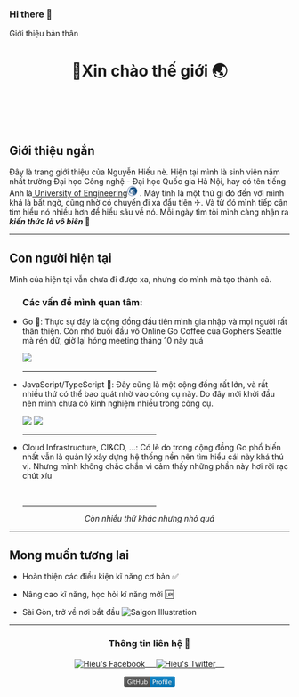### Hi there 👋
   Giới thiệu bản thân

<body>
    <header>
        <h1>
            &#128075;Xin chào&nbsp;thế giới&nbsp;&#127759;
        </h1>
    </header>
    <br>
    <section id="short-intro">
        <h2>Giới thiệu ngắn</h2>
        <p id="short-intro-p">
            Đây là trang giới thiệu của Nguyễn Hiếu nè. Hiện tại mình là sinh viên năm nhất trường Đại học Công nghệ -
            Đại học Quốc gia Hà Nội, hay có tên tiếng Anh là<a href="https://uet.vnu.edu.vn"> University of
                Engineering</a><img src="logo2_new.png" alt="UET logo" width="18px"/> . Máy tính là một thứ gì đó đến với mình khá là bất ngờ, cũng nhờ có chuyến
            đi xa đầu tiên&nbsp;&#9992;. Và từ đó mình tiếp cận tìm hiểu nó nhiều hơn để hiểu sâu về nó. Mỗi ngày tìm
            tòi mình càng nhận ra <em><b>kiến thức là vô biên&nbsp;</b></em>&#129327;
        </p>
        <hr>
    </section>
    <section id="current">
        <h2>
            Con người hiện tại
        </h2>
        <p>
            Mình của hiện tại vẫn chưa đi được xa, nhưng do mình mà tạo thành cả.
        </p>
        <ul id="interest">
            <h3>
                Các vấn đề mình quan tâm:
            </h3>
            <li class="interest-item">
                <p>Go &#128153;: Thực sự đây là cộng đồng đầu tiên mình gia nhập và mọi người rất thân
                    thiện. Còn nhớ buổi đầu vô Online Go Coffee của Gophers Seattle mà rén dữ, giờ lại hóng meeting
                    tháng 10 này
                    quá </p>
                <a href="https://go.dev/" target="_blank"><img height="50"
                        src="https://go.dev/images/gophers/pilot-bust.svg"></a>
                <br>
                <hr width="50%">
            </li>
            <li class="interest-item">
                <p>
                    JavaScript/TypeScript &#128155;: Đây cũng là một cộng đồng rất lớn, và rất nhiều thứ có thể bao quát
                    nhờ vào công cụ này. Do đây mới khởi đầu nên mình chưa có kinh nghiệm nhiều trong công cụ.
                </p>
                <a href="https://www.javascript.com/" target="_blank"><img height="50"
                        src="https://seeklogo.com/images/J/javascript-js-logo-2949701702-seeklogo.com.png"></a>
                <a href="https://www.typescriptlang.org/" target="_blank"><img height="50"
                        src="https://www.vectorlogo.zone/logos/typescriptlang/typescriptlang-icon.svg"></a>
                <br>
                <hr width="50%">
            </li>
            <li class="interest-item">
                <p>
                    Cloud Infrastructure, CI&CD, ...: Có lẽ do trong cộng đồng Go phổ biến nhất vẫn là quản lý xây dựng
                    hệ thống nền nên tìm hiểu cái này khá thú vị. Nhưng mình không chắc chắn vì cảm thấy những phần này
                    hơi rời rạc chút xíu
                </p>
                <br>
                <hr width="50%">
            </li>
        </ul>
        <div align="center"><i>Còn nhiều thứ khác nhưng nhỏ quá</i></div>
        <hr>
    </section>
    <section id="vision">
        <h2>
            Mong muốn tương lai
        </h2>
        <ul id="list-vision">
            <li class="vision-item">
                <p>Hoàn thiện các điều kiện kĩ năng cơ bản&nbsp;&#9989;</p>
            </li>
            <li class="vision-item">
                <p>Nâng cao kĩ năng, học hỏi kĩ năng mới&nbsp;&#127385;</p>
            </li>
            <li class="vision-item">
                <p>
                    Sài Gòn, trở về nơi bắt đầu&nbsp;<img
                        src="https://i.pinimg.com/originals/55/64/1f/55641f1f699bb0259081965249f66696.png"
                        alt="Saigon Illustration" width="20px">
                </p>
            </li>
        </ul>
        <hr>
    </section>
    <section id="contact">
        <div align="center">
            <h3 align="center">Thông tin liên hệ&nbsp;&#129309;
            </h3>
        </div>
        <p align="center">
            <a href="https://fb.com/hehecoi222" target="blank">
                <img align="center" alt="Hieu's Facebook" width="30px"
                    src="https://www.vectorlogo.zone/logos/facebook/facebook-icon.svg" /> &nbsp; &nbsp;
            </a>
            <a href="https://twitter.com/hehecoi222" target="blank">
                <img align="center" alt="Hieu's Twitter" width="30px"
                    src="https://www.vectorlogo.zone/logos/twitter/twitter-official.svg" /> &nbsp; &nbsp;
            </a>
        </p>
        <p align="center"><a href="https://github.com/hehecoi222"><svg xmlns="http://www.w3.org/2000/svg"
                    xmlns:xlink="http://www.w3.org/1999/xlink" width="92" height="20" role="img"
                    aria-label="GitHub: Profile">
                    <title>GitHub: Profile</title>
                    <linearGradient id="s" x2="0" y2="100%">
                        <stop offset="0" stop-color="#bbb" stop-opacity=".1" />
                        <stop offset="1" stop-opacity=".1" />
                    </linearGradient>
                    <clipPath id="r">
                        <rect width="92" height="20" rx="3" fill="#fff" />
                    </clipPath>
                    <g clip-path="url(#r)">
                        <rect width="47" height="20" fill="#555" />
                        <rect x="47" width="45" height="20" fill="#007ec6" />
                        <rect width="92" height="20" fill="url(#s)" />
                    </g>
                    <g fill="#fff" text-anchor="middle" font-family="Verdana,Geneva,DejaVu Sans,sans-serif"
                        text-rendering="geometricPrecision" font-size="110"><text aria-hidden="true" x="245" y="150"
                            fill="#010101" fill-opacity=".3" transform="scale(.1)" textLength="370">GitHub</text><text
                            x="245" y="140" transform="scale(.1)" fill="#fff" textLength="370">GitHub</text><text
                            aria-hidden="true" x="685" y="150" fill="#010101" fill-opacity=".3" transform="scale(.1)"
                            textLength="350">Profile</text><text x="685" y="140" transform="scale(.1)" fill="#fff"
                            textLength="350">Profile</text></g>
                </svg></a></p>
    </section>
</body>

</html>
